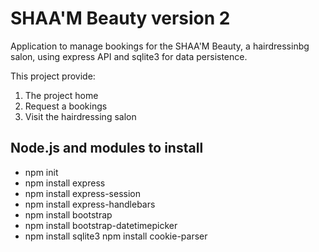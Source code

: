 SHAA'M Beauty version 2
=======================

Application to manage bookings for the SHAA'M Beauty, a hairdressinbg salon,
using express API and sqlite3 for data persistence.

This project provide:
1) The project home
2) Request a bookings
3) Visit the hairdressing salon

Node.js and modules to install
------------------------------
- npm init
- npm install express
- npm install  express-session
- npm install express-handlebars
- npm install bootstrap
- npm install bootstrap-datetimepicker
- npm install sqlite3
npm install cookie-parser